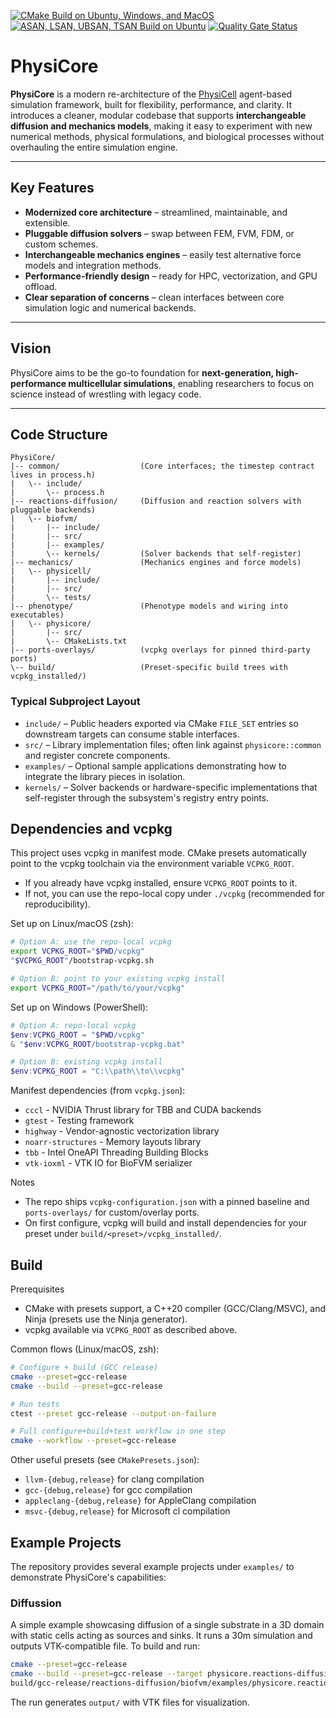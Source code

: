 [![CMake Build on Ubuntu, Windows, and MacOS](https://github.com/bsc-life/PhysiCore/actions/workflows/cmake-multi-platform.yml/badge.svg)](https://github.com/bsc-life/PhysiCore/actions/workflows/cmake-multi-platform.yml)
[![ASAN, LSAN, UBSAN, TSAN Build on Ubuntu](https://github.com/bsc-life/PhysiCore/actions/workflows/cmake-ubuntu-sanitized.yml/badge.svg)](https://github.com/bsc-life/PhysiCore/actions/workflows/cmake-ubuntu-sanitized.yml)
[![Quality Gate Status](https://sonarcloud.io/api/project_badges/measure?project=bsc-life_PhysiCore&metric=alert_status)](https://sonarcloud.io/summary/new_code?id=bsc-life_PhysiCore)

# PhysiCore

**PhysiCore** is a modern re-architecture of the [PhysiCell](http://physicell.org) agent-based simulation framework, built for flexibility, performance, and clarity.
It introduces a cleaner, modular codebase that supports **interchangeable diffusion and mechanics models**, making it easy to experiment with new numerical methods, physical formulations, and biological processes without overhauling the entire simulation engine.

---

## Key Features

- **Modernized core architecture** – streamlined, maintainable, and extensible.
- **Pluggable diffusion solvers** – swap between FEM, FVM, FDM, or custom schemes.
- **Interchangeable mechanics engines** – easily test alternative force models and integration methods.
- **Performance-friendly design** – ready for HPC, vectorization, and GPU offload.
- **Clear separation of concerns** – clean interfaces between core simulation logic and numerical backends.

---

## Vision

PhysiCore aims to be the go-to foundation for **next-generation, high-performance multicellular simulations**, enabling researchers to focus on science instead of wrestling with legacy code.

---

## Code Structure

```
PhysiCore/
|-- common/                  (Core interfaces; the timestep contract lives in process.h)
|   \-- include/
|       \-- process.h
|-- reactions-diffusion/     (Diffusion and reaction solvers with pluggable backends)
|   \-- biofvm/
|       |-- include/
|       |-- src/
|       |-- examples/
|       \-- kernels/         (Solver backends that self-register)
|-- mechanics/               (Mechanics engines and force models)
|   \-- physicell/
|       |-- include/
|       |-- src/
|       \-- tests/
|-- phenotype/               (Phenotype models and wiring into executables)
|   \-- physicore/
|       |-- src/
|       \-- CMakeLists.txt
|-- ports-overlays/          (vcpkg overlays for pinned third-party ports)
\-- build/                   (Preset-specific build trees with vcpkg_installed/)
```

### Typical Subproject Layout

- `include/` – Public headers exported via CMake `FILE_SET` entries so downstream targets can consume stable interfaces.
- `src/` – Library implementation files; often link against `physicore::common` and register concrete components.
- `examples/` – Optional sample applications demonstrating how to integrate the library pieces in isolation.
- `kernels/` – Solver backends or hardware-specific implementations that self-register through the subsystem's registry entry points.

## Dependencies and vcpkg

This project uses vcpkg in manifest mode. CMake presets automatically point to the vcpkg toolchain via the environment variable `VCPKG_ROOT`.

- If you already have vcpkg installed, ensure `VCPKG_ROOT` points to it.
- If not, you can use the repo-local copy under `./vcpkg` (recommended for reproducibility).

Set up on Linux/macOS (zsh):

```sh
# Option A: use the repo-local vcpkg
export VCPKG_ROOT="$PWD/vcpkg"
"$VCPKG_ROOT"/bootstrap-vcpkg.sh

# Option B: point to your existing vcpkg install
export VCPKG_ROOT="/path/to/your/vcpkg"
```

Set up on Windows (PowerShell):

```powershell
# Option A: repo-local vcpkg
$env:VCPKG_ROOT = "$PWD/vcpkg"
& "$env:VCPKG_ROOT/bootstrap-vcpkg.bat"

# Option B: existing vcpkg install
$env:VCPKG_ROOT = "C:\\path\\to\\vcpkg"
```

Manifest dependencies (from `vcpkg.json`):

- `cccl` - NVIDIA Thrust library for TBB and CUDA backends
- `gtest` - Testing framework
- `highway` - Vendor-agnostic vectorization library
- `noarr-structures` - Memory layouts library
- `tbb` - Intel OneAPI Threading Building Blocks
- `vtk-ioxml` - VTK IO for BioFVM serializer

Notes
- The repo ships `vcpkg-configuration.json` with a pinned baseline and `ports-overlays/` for custom/overlay ports.
- On first configure, vcpkg will build and install dependencies for your preset under `build/<preset>/vcpkg_installed/`.


## Build

Prerequisites
- CMake with presets support, a C++20 compiler (GCC/Clang/MSVC), and Ninja (presets use the Ninja generator).
- vcpkg available via `VCPKG_ROOT` as described above.

Common flows (Linux/macOS, zsh):

```sh
# Configure + build (GCC release)
cmake --preset=gcc-release
cmake --build --preset=gcc-release

# Run tests
ctest --preset gcc-release --output-on-failure

# Full configure+build+test workflow in one step
cmake --workflow --preset=gcc-release
```

Other useful presets (see `CMakePresets.json`):
- `llvm-{debug,release}` for clang compilation
- `gcc-{debug,release}` for gcc compilation
- `appleclang-{debug,release}` for AppleClang compilation
- `msvc-{debug,release}` for Microsoft cl compilation

## Example Projects

The repository provides several example projects under `examples/` to demonstrate PhysiCore's capabilities:

### Diffussion

A simple example showcasing diffusion of a single substrate in a 3D domain with static cells acting as sources and sinks. It runs a 30m simulation and outputs VTK-compatible file.
To build and run:

```sh
cmake --preset=gcc-release
cmake --build --preset=gcc-release --target physicore.reactions-diffusion.biofvm.diffuse
build/gcc-release/reactions-diffusion/biofvm/examples/physicore.reactions-diffusion.biofvm.diffuse
```

The run generates `output/` with VTK files for visualization.
